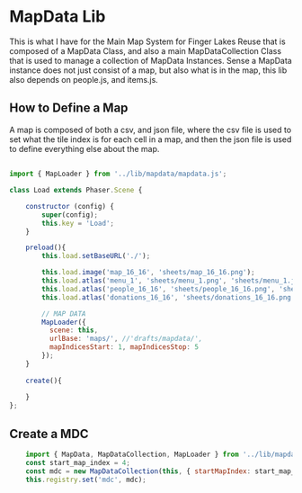 # MapData Lib

This is what I have for the Main Map System for Finger Lakes Reuse that is composed of a MapData Class, and also a main MapDataCollection Class that is used to manage a collection of MapData Instances. Sense a MapData instance does not just consist of a map, but also what is in the map, this lib also depends on people.js, and items.js.

## How to Define a Map

A map is composed of both a csv, and json file, where the csv file is used to set what the tile index is for each cell in a map, and then the json file is used to define everything else about the map.

##

```js
import { MapLoader } from '../lib/mapdata/mapdata.js';

class Load extends Phaser.Scene {

    constructor (config) {
        super(config);
        this.key = 'Load';
    }

    preload(){
        this.load.setBaseURL('./');

        this.load.image('map_16_16', 'sheets/map_16_16.png');
        this.load.atlas('menu_1', 'sheets/menu_1.png', 'sheets/menu_1.json');
        this.load.atlas('people_16_16', 'sheets/people_16_16.png', 'sheets/people_16_16.json');
        this.load.atlas('donations_16_16', 'sheets/donations_16_16.png', 'sheets/donations_16_16.json');

        // MAP DATA
        MapLoader({
          scene: this,
          urlBase: 'maps/', //'drafts/mapdata/',
          mapIndicesStart: 1, mapIndicesStop: 5
        });
    }
    
    create(){
    
    }
};

```

## Create a MDC

```js
    import { MapData, MapDataCollection, MapLoader } from '../lib/mapdata/mapdata.js';
    const start_map_index = 4;
    const mdc = new MapDataCollection(this, { startMapIndex: start_map_index });
    this.registry.set('mdc', mdc);
```
